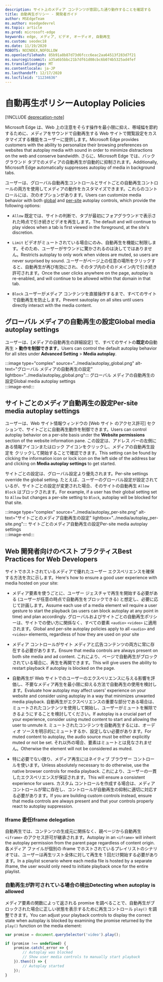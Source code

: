 ```yaml
---
description: サイト上のメディア コンテンツが意図した通り動作することを確認する
title: 自動再生ポリシー - 開発者ガイド
author: MSEdgeTeam
ms.author: msedgedevrel
ms.topic: article
ms.prod: microsoft-edge
keywords: edge, メディア, ビデオ, オーディオ, 自動再生
ms.custom: seodec18
ms.date: 11/19/2020
ROBOTS: NOINDEX,NOFOLLOW
ms.openlocfilehash: 85b91a8b87d73d6fccc6eac2aa64513f283d7f21
ms.sourcegitcommit: a35a6b5bbc21b7df61d08cbc6b074b5325ad4fef
ms.translationtype: MT
ms.contentlocale: ja-JP
ms.lasthandoff: 12/17/2020
ms.locfileid: "11234636"
---
```

# <span data-ttu-id="4a258-104">自動再生ポリシー</span><span class="sxs-lookup"><span data-stu-id="4a258-104">Autoplay Policies</span></span>  

[!INCLUDE [deprecation-note](../../includes/legacy-edge-note.md)]  

<span data-ttu-id="4a258-105">Microsoft Edge は、Web 上の注意をそらす操作を最小限に抑え、帯域幅を節約するために、メディアをサウンドで自動再生する Web サイトで閲覧設定をカスタマイズする機能をユーザーに提供します。</span><span class="sxs-lookup"><span data-stu-id="4a258-105">Microsoft Edge provides customers with the ability to personalize their browsing preferences on websites that autoplay media with sound in order to minimize distractions on the web and conserve bandwidth.</span></span>  <span data-ttu-id="4a258-106">さらに、Microsoft Edge では、バックグラウンド タブでのメディアの自動再生が自動的に抑制されます。</span><span class="sxs-lookup"><span data-stu-id="4a258-106">Additionally, Microsoft Edge automatically suppresses autoplay of media in background tabs.</span></span>  

<span data-ttu-id="4a258-107">ユーザーは、グローバル自動再生コントロール[](#global-media-autoplay-settings)とサイト[](#per-site-media-autoplay-settings)ごとの自動再生コントロールの両方を使用してメディアの動作をカスタマイズできます。これらのコントロールには、次のオプションがあります。</span><span class="sxs-lookup"><span data-stu-id="4a258-107">Users can customize media behavior with both [global](#global-media-autoplay-settings) and [per-site](#per-site-media-autoplay-settings) autoplay controls, which provide the following options:</span></span>  

*   `Allow`  <span data-ttu-id="4a258-108">既定では、サイトの判断で、タブが最初にフォアグラウンドで表示された時点で引き続きビデオを再生します。</span><span class="sxs-lookup"><span data-stu-id="4a258-108">The default and will continue to play videos when a tab is first viewed in the foreground, at the site's discretion.</span></span>  

*   `Limit`  <span data-ttu-id="4a258-109">ビデオがミュートされている場合にのみ、自動再生を機能に制限します。そのため、ユーザーがサウンドに驚かされるのは決してではありません。</span><span class="sxs-lookup"><span data-stu-id="4a258-109">Restricts autoplay to only work when videos are muted, so users are never surprised by sound.</span></span>  <span data-ttu-id="4a258-110">ユーザーがページ上の任意の場所をクリックすると、自動再生が再び有効にされ、そのタブ内のそのドメイン内で引き続き許可されます。</span><span class="sxs-lookup"><span data-stu-id="4a258-110">Once the user clicks anywhere on the page, autoplay is re-enabled, and will continue to be allowed within that domain in that tab.</span></span>  

*   `Block`  <span data-ttu-id="4a258-111">ユーザーがメディア コンテンツを直接操作するまで、すべてのサイトで自動再生を防止します。</span><span class="sxs-lookup"><span data-stu-id="4a258-111">Prevent sautoplay on all sites until users directly interact with the media content.</span></span>  

## <span data-ttu-id="4a258-112">グローバル メディアの自動再生の設定</span><span class="sxs-lookup"><span data-stu-id="4a258-112">Global media autoplay settings</span></span>  

<span data-ttu-id="4a258-113">ユーザーは、[メディアの自動再生の詳細設定] で、すべてのサイトの**既定の**自動再生  >  **動作を制御できます**。</span><span class="sxs-lookup"><span data-stu-id="4a258-113">Users can control the default autoplay behavior for all sites under **Advanced Setting** > **Media autoplay**.</span></span>  

:::image type="complex" source="../media/autoplay_global.png" alt-text="グローバル メディアの自動再生の設定" lightbox="../media/autoplay_global.png":::
   <span data-ttu-id="4a258-115">グローバル メディアの自動再生の設定</span><span class="sxs-lookup"><span data-stu-id="4a258-115">Global media autoplay settings</span></span>  
:::image-end:::  

## <span data-ttu-id="4a258-116">サイトごとのメディア自動再生の設定</span><span class="sxs-lookup"><span data-stu-id="4a258-116">Per-site media autoplay settings</span></span>  

<span data-ttu-id="4a258-117">ユーザーは、Web サイト情報ウィンドウの [Web サイト のアクセス許可] セクションで、サイトごとに自動再生動作を制御できます。</span><span class="sxs-lookup"><span data-stu-id="4a258-117">Users can control autoplay behavior on a per-site basis under the **Website permissions** section of the website information pane.</span></span>  <span data-ttu-id="4a258-118">この設定は、アドレス バーの左側にある情報アイコンまたはロック アイコンをクリックし、メディアの自動再生設定を クリックして開始することで確認できます。</span><span class="sxs-lookup"><span data-stu-id="4a258-118">This setting can be found by clicking the information icon or lock icon on the left side of the address bar and clicking on **Media autoplay settings** to get started.</span></span>  

<span data-ttu-id="4a258-119">サイトごとの設定は、グローバル設定より優先されます。</span><span class="sxs-lookup"><span data-stu-id="4a258-119">Per-site settings override the global setting.</span></span>  <span data-ttu-id="4a258-120">たとえば、ユーザーのグローバル設定が設定されているが、サイトごとの設定が変更された場合、そのサイトの自動再生 `Allow` `Block` はブロックされます。</span><span class="sxs-lookup"><span data-stu-id="4a258-120">For example, if a user has their global setting set to `Allow` but changes a per-site setting to `Block`, autoplay will be blocked for that site.</span></span>  

:::image type="complex" source="../media/autoplay_per-site.png" alt-text="サイトごとのメディア自動再生の設定" lightbox="../media/autoplay_per-site.png":::
   <span data-ttu-id="4a258-122">サイトごとのメディア自動再生の設定</span><span class="sxs-lookup"><span data-stu-id="4a258-122">Per-site media autoplay settings</span></span>  
:::image-end:::  

## <span data-ttu-id="4a258-123">Web 開発者向けのベスト プラクティス</span><span class="sxs-lookup"><span data-stu-id="4a258-123">Best Practices for Web Developers</span></span>  

<span data-ttu-id="4a258-124">サイトでホストされているメディアで優れたユーザー エクスペリエンスを確保する方法を次に示します。</span><span class="sxs-lookup"><span data-stu-id="4a258-124">Here's how to ensure a good user experience with media hosted on your site:</span></span>  

*   <span data-ttu-id="4a258-125">メディア要素を使うごとに、ユーザー ジェスチャで再生を開始する必要がある (ユーザーが任意の時点で自動再生をブロックできる\) と想定し、必要に応じて計画します。</span><span class="sxs-lookup"><span data-stu-id="4a258-125">Assume each use of a media element wil require a user gesture to start the playback \(as users can block autoplay at any point in time\) and plan accordingly.</span></span>  <span data-ttu-id="4a258-126">グローバルおよびサイトごとの自動再生ポリシーは、サイトでの使い方に関係なく、すべての要素 `<audio>` `<video>` に適用されます。</span><span class="sxs-lookup"><span data-stu-id="4a258-126">Global and per-site autoplay policies apply to all `<audio>` and `<video>` elements, regardless of how they are used on your site</span></span>  

*   <span data-ttu-id="4a258-127">メディア コントロールがサイト メディアと広告コンテンツの両方に常に存在する必要があります。</span><span class="sxs-lookup"><span data-stu-id="4a258-127">Ensure that media controls are always present on both site media and ad content.</span></span>  <span data-ttu-id="4a258-128">これにより、ページで自動再生がブロックされている場合に、再生を再開できます。</span><span class="sxs-lookup"><span data-stu-id="4a258-128">This will give users the ability to restart playback if autoplay is blocked on the page.</span></span>  

*   <span data-ttu-id="4a258-129">自動再生が Web サイトでのユーザーのエクスペリエンスに与える影響を評価し、不要なメディア再生を最小限に抑える方法で自動再生の使用を検討します。</span><span class="sxs-lookup"><span data-stu-id="4a258-129">Evaluate how autoplay may affect users' experience on your website and consider using autoplay in a way that minimizes unwanted media playback.</span></span>  <span data-ttu-id="4a258-130">自動再生がエクスペリエンスの重要な部分である場合は、ミュートされたコンテンツを使用して開始し、ユーザーがミュートを解除できるようにすることを検討してください。</span><span class="sxs-lookup"><span data-stu-id="4a258-130">If autoplay is a crucial part of your experience, consider using muted content to start and allowing the user to unmute it.</span></span>  <span data-ttu-id="4a258-131">ミュートされたコンテンツを自動再生するには、オーディオ ソースを明示的にミュートするか、設定しない必要があります。</span><span class="sxs-lookup"><span data-stu-id="4a258-131">For muted content to autoplay, the audio source must be either explicitly muted or not be set.</span></span>  <span data-ttu-id="4a258-132">それ以外の場合、要素はミュートとは見なされません。</span><span class="sxs-lookup"><span data-stu-id="4a258-132">Otherwise the element will not be considered as muted.</span></span>  

*   <span data-ttu-id="4a258-133">特に必要でない限り、メディア再生にはネイティブ ブラウザー コントロールを使います。</span><span class="sxs-lookup"><span data-stu-id="4a258-133">Unless absolutely necessary to do otherwise, use the native browser controls for media playback.</span></span>  <span data-ttu-id="4a258-134">これにより、ユーザーの一貫したエクスペリエンスが保証されます。</span><span class="sxs-lookup"><span data-stu-id="4a258-134">This will ensure a consistent experience for users.</span></span>  <span data-ttu-id="4a258-135">カスタム コントロールを作成する場合は、メディア コントロールが常に存在し、コントロールが自動再生の抑制に適切に対応する必要があります。</span><span class="sxs-lookup"><span data-stu-id="4a258-135">If you are building custom controls instead, ensure that media controls are always present and that your controls properly react to autoplay suppression.</span></span>  

### <span data-ttu-id="4a258-136">Iframe 委任</span><span class="sxs-lookup"><span data-stu-id="4a258-136">Iframe delegation</span></span>  

<span data-ttu-id="4a258-137">自動再生では、コンテンツの生成元に関係なく、親ページから自動再生 `<iframe>` のアクセス許可が継承されます。</span><span class="sxs-lookup"><span data-stu-id="4a258-137">Autoplay in an `<iframe>` will inherit the autoplay permission from the parent page regardless of content origin.</span></span>  <span data-ttu-id="4a258-138">各メディア ファイルが個別の iframe でホストされているプレイリストのシナリオでは、ユーザーは再生リスト全体に対して再生を 1 回だけ開始する必要があります。</span><span class="sxs-lookup"><span data-stu-id="4a258-138">In a playlist scenario where each media file is hosted by a separate iframe, the user would only need to initiate playback once for the entire playlist.</span></span>  

### <span data-ttu-id="4a258-139">自動再生が許可されている場合の検出</span><span class="sxs-lookup"><span data-stu-id="4a258-139">Detecting when autoplay is allowed</span></span>  

<span data-ttu-id="4a258-140">メディア要素の関数によって返される promise を調べることで、自動再生がブロックされた場合に正しい状態を表示するために再生コントロール `play()` を調整できます。</span><span class="sxs-lookup"><span data-stu-id="4a258-140">You can adjust your playback controls to display the correct state when autoplay is blocked by examining the promise returned by the `play()` function on the media element:</span></span>  

```javascript
var promise = document.querySelector('video').play();

if (promise !== undefined) { 
    promise.catch(_error => { 
        // Autoplay was blocked
        // Show user media controls to manually start playback
    }).then(() => { 
        // Autoplay started
    }); 
}
```  
